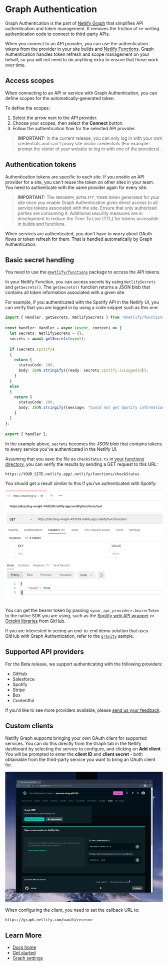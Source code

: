 # Graph Authentication

Graph Authentication is the part of [Netlify Graph](README.md) that simplifies API authentication and token management. It removes the friction of re-writing authentication code to connect to third-party APIs.

When you connect to an API provider, you can use the authentication tokens from the provider in your site builds and [Netlify Functions](https://www.netlify.com/products/functions/). Graph Authentication handles token refresh and scope management on your behalf, so you will not need to do anything extra to ensure that those work over time.

## Access scopes

When connecting to an API or service with Graph Authentication, you can define scopes for the automatically-generated token. 

To define the scopes:
1. Select the arrow next to the API provider.
2. Choose your scopes, then select the **Connect** button. 
3. Follow the authentication flow for the selected API provider.

> **IMPORTANT:** In the current release, you can only log in with your own credentials and can't proxy site visitor credentials (For example: prompt the visitor of your website to log in with one of the providers).

## Authentication tokens

Authentication tokens are specific to each site. If you enable an API provider for a site, you can't reuse the token on other sites in your team. You need to authenticate with the same provider again for every site.

> **IMPORTANT:** The `ONEGRAPH_AUTHLIFY_TOKEN` token generated for your site once you enable Graph Authentication gives direct access to all service tokens associated with the site. Ensure that only authorized parties are consuming it. Additional security measures are in development to reduce the Time To Live (TTL) for tokens accessible in builds and functions.

When services are authenticated, you don't have to worry about OAuth flows or token refresh for them. That is handled automatically by Graph Authentication.

## Basic secret handling

You need to use the [`@netlify/functions`](https://www.npmjs.com/package/@netlify/functions) package to access the API tokens.

In your Netlify Function, you can access secrets by using `NetlifySecrets` and `getSecrets()`. The `getSecrets()` function returns a JSON blob that contains all token information associated with a given site.

For example, if you authenticated with the Spotify API in the Netlify UI, you can verify that you are logged in by using a code snippet such as this one:

```ts
import { Handler, getSecrets, NetlifySecrets } from "@netlify/functions";

const handler: Handler = async (event, context) => {
  let secrets: NetlifySecrets = {};
  secrets = await getSecrets(event);

  if (secrets.spotify)
  {
    return {
      statusCode: 200,
      body: JSON.stringify({ready: secrets.spotify.isLoggedIn}),
    }
  }
  else
  {
    return {
      statusCode: 200,
      body: JSON.stringify({message: "Could not get Spotify information."}),
    }
  }
};

export { handler };
```

In the example above, `secrets` becomes the JSON blob that contains tokens to every service you've authenticated in the Netlify UI.

Assuming that you save the file as `checkStatus.ts` in [your functions directory](https://docs.netlify.com/functions/configure-and-deploy/#configure-the-functions-folder), you can verify the results by sending a GET request to this URL:

```bash
https://YOUR_SITE.netlify.app/.netlify/functions/checkStatus
```

You should get a result similar to this if you've authenticated with Spotify:

![Screenshot of Postman with an example response from a Netlify function.](../../../media/graph/test-function.png)

You can get the bearer token by passing `<your_api_provider>.bearerToken` to the native SDK you are using, such as the [Spotify web API wrapper](https://github.com/thelinmichael/spotify-web-api-node) or [Octokit libraries](https://www.npmjs.com/package/octokit) from GitHub.

If you are interested in seeing an end-to-end demo solution that uses GitHub with Graph Authentication, refer to the [`gravity`](https://github.com/dend/gravity) sample.

## Supported API providers

For the Beta release, we support authenticating with the following providers:

- GitHub
- Salesforce
- Spotify
- Stripe
- Box
- Contentful

If you'd like to see more providers available, please [send us your feedback](/README.md#feedback).

## Custom clients

Netlify Graph supports bringing your own OAuth client for supported services. You can do this directly from the Graph tab in the Netlify dashboard by selecting the service to configure, and clicking on **Add client**. You will be prompted to enter the **client ID** and **client secret** - both obtainable from the third-party service you want to bring an OAuth client for.

![GIF showing how to add a custom client in Netlify Graph](../../../media/graph/custom-client.gif)

When configuring the client, you need to set the callback URL to:

```bash
https://graph.netlify.com/oauth/receive
```

## Learn More

- [Docs home](README.md)
- [Get started](get-started.md)
- [Graph settings](graph-settings.md)
